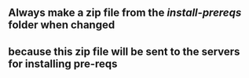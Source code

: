 ## Always make a zip file from the ***install-prereqs*** folder when changed
## because this zip file will be sent to the servers for installing pre-reqs